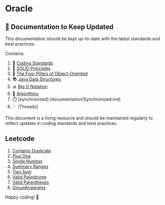 # Oracle


## 📄 Documentation to Keep Updated

This documentation should be kept up-to-date with the latest standards and best practices. 

Contains:

1. 📏  [Coding Standards](documentation/CodingStandards.md)
2. 🧱 [SOLID Principles](documentation/SolidPrinciples.md)
3. 🎨 [The Four Pillars of Object-Oriented](documentation/Four%20Pillars%20of%20Object-Oriented%20Programming.md)
4. 📚 [Java Data Structures](documentation/Java%20Data%20Structures.md)
5. 📊 [Big O Notation](documentation/Big%20O%20Notation.md)
6. 🧠 [Algorithms](documentation/Algorithms.md)
7. ⏱️ [synchronized] (documentation/Synchronized.md)
8. 🪡 [Threads] 

This document is a living resource and should be maintained regularly to reflect updates in coding standards and best practices.

## Leetcode 

1. [Contains Duplicate](leetcode/containsduplicate/ContainsDuplicate.md)
2. [Plus One](leetcode/plusOne/PlusOne.md)
3. [Single Number](leetcode/singlenumber/SingleNumber.md)
4. [Summary Ranges](leetcode/summaryranges/SummaryRanges.md)
5. [Two Sum](leetcode/twosum/TwoSum.md)
6. [Valid Palindrome](leetcode/validpalindrome/ValidPalindrome.md)
7. [Valid Parentheses](leetcode/validparentheses/ValidParentheses.md)
8. [GroupAnagrams](leetcode/groupanagrams/groupAnagrams.md)


Happy coding! 🚀
